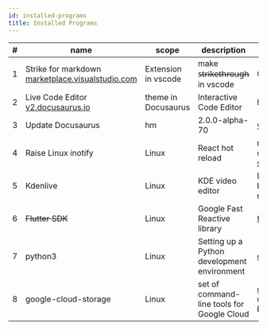 ```yaml
---
id: installed-programs
title: Installed Programs
---
```


| # | name | scope | description | usage
-|-|-|-|-
 1 | Strike for markdown <a href='https://marketplace.visualstudio.com/items?itemName=artdiniz.strike-vscode' class='external'>marketplace.visualstudio.com</a> | Extension in vscode| make s̶t̶r̶i̶k̶e̶t̶h̶r̶o̶u̶g̶h̶ in vscode | Ctrl+K Backspace
 2 | Live Code Editor <a href='https://v2.docusaurus.io/docs/markdown-features#interactive-code-editor' class='external'>v2.docusaurus.io</a>|theme in Docusaurus|Interactive Code Editor| hard [install](../site-generators/docusaurus/live-codeblock-theme)
 3 | Update Docusaurus | hm | 2.0.0-alpha-70 | <a href='https://v2.docusaurus.io/docs/installation#updating-your-docusaurus-version' class='external'>v2.docusaurus.io</a>
4 | Raise Linux inotify | Linux | React hot reload |run Bash command <a href='https://stackoverflow.com/questions/55763428/react-native-error-enospc-system-limit-for-number-of-file-watchers-reached' class='external'>stackoverflow.com</a>
5 | Kdenlive | Linux | KDE video editor | Like Premiere Pro, but very slow rendering
6 | ~~Flutter SDK~~ | Linux | Google Fast Reactive library | <a href='https://flutter.dev/docs/get-started/install/linux' class='external'>flutter.dev</a> |
7 | python3 | Linux | Setting up a Python development environment | <a href='https://cloud.google.com/python/docs/setup' class='external'>cloud.google.com</a>
8 | google-cloud-storage | Linux | set of command-line tools for Google Cloud | <a href='https://cloud.google.com/sdk/docs/quickstart#linux' class='external'>cloud.google.com</a> don't choose ~~Debian/Ubuntu~~
